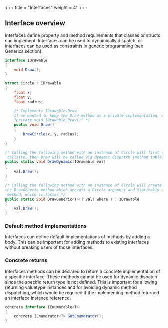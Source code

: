 +++
title = "Interfaces"
weight = 41
+++

## Interface overview

Interfaces define property and method requirements that classes or structs can implement. Interfaces can be used to dynamically dispatch, or interfaces can be used as constraints in generic programming (see Generics section).

```C#
interface IDrawable
{
	void Draw();
}

struct Circle : IDrawable
{
	float x;
	float y;
	float radius;

	/* Implements IDrawable.Draw 
	If we wanted to keep the Draw method as a private implementation, we could have declared it as 
	"private void IDrawable.Draw()" */
	public void Draw()
	{
		DrawCircle(x, y, radius);
	}
}

/* Calling the following method with an instance of Circle will first cause boxing to occur at the
 callsite, then Draw will be called via dynamic dispatch (method table) */
public static void DrawDynamic(IDrawable val)
{
	val.Draw();
}

/* Calling the following method with an instance of Circle will create a specialized instance of 
the DrawGeneric method which accepts a Circle argument and statically calls the Circle.Draw
 method, which is faster */
public static void DrawGeneric<T>(T val) where T : IDrawable
{
	val.Draw();
}
```

### Default method implementations
Interfaces can define default implementations of methods by adding a body. This can be important for adding methods to existing interfaces without breaking users of those interfaces.

### Concrete returns
Interfaces methods can be declared to return a concrete implementation of a specific interface. These methods cannot be used for dynamic dispatch since the specific return type is not defined. This is important for allowing returning valuetype instances and for avoiding dynamic method dispatching, which would be required if the implementing method returned an interface instance reference.

```C#
concrete interface IEnumerable<T>
{
    concrete IEnumerator<T> GetEnumerator();
}
```
